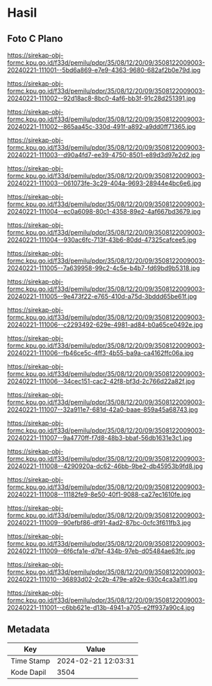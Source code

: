 # Hasil

## Foto C Plano

https://sirekap-obj-formc.kpu.go.id/f33d/pemilu/pdpr/35/08/12/20/09/3508122009003-20240221-111001--5bd6a869-e7e9-4363-9680-682af2b0e79d.jpg

https://sirekap-obj-formc.kpu.go.id/f33d/pemilu/pdpr/35/08/12/20/09/3508122009003-20240221-111002--92d18ac8-8bc0-4af6-bb3f-91c28d251391.jpg

https://sirekap-obj-formc.kpu.go.id/f33d/pemilu/pdpr/35/08/12/20/09/3508122009003-20240221-111002--865aa45c-330d-491f-a892-a9dd0ff71365.jpg

https://sirekap-obj-formc.kpu.go.id/f33d/pemilu/pdpr/35/08/12/20/09/3508122009003-20240221-111003--d90a4fd7-ee39-4750-8501-e89d3d97e2d2.jpg

https://sirekap-obj-formc.kpu.go.id/f33d/pemilu/pdpr/35/08/12/20/09/3508122009003-20240221-111003--061073fe-3c29-404a-9693-28944e4bc6e6.jpg

https://sirekap-obj-formc.kpu.go.id/f33d/pemilu/pdpr/35/08/12/20/09/3508122009003-20240221-111004--ec0a6098-80c1-4358-89e2-4af667bd3679.jpg

https://sirekap-obj-formc.kpu.go.id/f33d/pemilu/pdpr/35/08/12/20/09/3508122009003-20240221-111004--930ac6fc-713f-43b6-80dd-47325cafcee5.jpg

https://sirekap-obj-formc.kpu.go.id/f33d/pemilu/pdpr/35/08/12/20/09/3508122009003-20240221-111005--7a639958-99c2-4c5e-b4b7-fd69bd9b5318.jpg

https://sirekap-obj-formc.kpu.go.id/f33d/pemilu/pdpr/35/08/12/20/09/3508122009003-20240221-111005--9e473f22-e765-410d-a75d-3bddd65be61f.jpg

https://sirekap-obj-formc.kpu.go.id/f33d/pemilu/pdpr/35/08/12/20/09/3508122009003-20240221-111006--c2293492-629e-4981-ad84-b0a65ce0492e.jpg

https://sirekap-obj-formc.kpu.go.id/f33d/pemilu/pdpr/35/08/12/20/09/3508122009003-20240221-111006--fb46ce5c-4ff3-4b55-ba9a-ca4162ffc06a.jpg

https://sirekap-obj-formc.kpu.go.id/f33d/pemilu/pdpr/35/08/12/20/09/3508122009003-20240221-111006--34cec151-cac2-42f8-bf3d-2c766d22a82f.jpg

https://sirekap-obj-formc.kpu.go.id/f33d/pemilu/pdpr/35/08/12/20/09/3508122009003-20240221-111007--32a911e7-681d-42a0-baae-859a45a68743.jpg

https://sirekap-obj-formc.kpu.go.id/f33d/pemilu/pdpr/35/08/12/20/09/3508122009003-20240221-111007--9a4770ff-f7d8-48b3-bbaf-56db1631e3c1.jpg

https://sirekap-obj-formc.kpu.go.id/f33d/pemilu/pdpr/35/08/12/20/09/3508122009003-20240221-111008--4290920a-dc62-46bb-9be2-db45953b9fd8.jpg

https://sirekap-obj-formc.kpu.go.id/f33d/pemilu/pdpr/35/08/12/20/09/3508122009003-20240221-111008--11182fe9-8e50-40f1-9088-ca27ec1610fe.jpg

https://sirekap-obj-formc.kpu.go.id/f33d/pemilu/pdpr/35/08/12/20/09/3508122009003-20240221-111009--90efbf86-df91-4ad2-87bc-0cfc3f611fb3.jpg

https://sirekap-obj-formc.kpu.go.id/f33d/pemilu/pdpr/35/08/12/20/09/3508122009003-20240221-111009--6f6cfa1e-d7bf-434b-97eb-d05484ae63fc.jpg

https://sirekap-obj-formc.kpu.go.id/f33d/pemilu/pdpr/35/08/12/20/09/3508122009003-20240221-111010--36893d02-2c2b-479e-a92e-630c4ca3a1f1.jpg

https://sirekap-obj-formc.kpu.go.id/f33d/pemilu/pdpr/35/08/12/20/09/3508122009003-20240221-111001--c6bb621e-d13b-4941-a705-e2ff937a90c4.jpg


## Metadata

| Key        | Value               |
| ---------- | ------------------- |
| Time Stamp | 2024-02-21 12:03:31 |
| Kode Dapil | 3504                |



